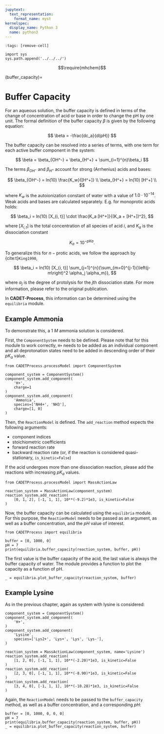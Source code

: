 ```yaml
---
jupytext:
  text_representation:
    format_name: myst
kernelspec:
  display_name: Python 3
  name: python3
---
```


```{code-cell} ipython3
:tags: [remove-cell]

import sys
sys.path.append('../../../')
```

$$\require{mhchem}$$

(buffer_capacity)=
# Buffer Capacity
For an aqueous solution, the buffer capacity is defined in terms of the change of concentration of acid or base in order to change the pH by one unit.
The formal definition of the buffer capacity $\beta$ is given by the following equation:

$$
\beta = -\frac{dc_a}{d(pH)}
$$

The buffer capacity can be resolved into a series of terms, with one term for each active buffer component in the system:

$$
\beta = \beta_{OH^-} + \beta_{H^+} + \sum_{i=1}^{n}\beta_i
$$

The terms $\beta_{OH^-}$ and $\beta_{H^+}$ account for strong (Arrhenius) acids and bases:

$$
\beta_{OH^-} = ln(10) \frac{K_w}{[H^+]} \\
\beta_{H^+} = ln(10) [H^+] \\
$$

where $K_w$ is the autoionization constant of water with a value of $1.0 \cdot 10^{-14}$.
Weak acids and bases are calculated separately. E.g. for monoprotic acids holds:

$$
\beta_i = ln(10) [X_{i, t}] \cdot \frac{K_a [H^+]}{(K_a + [H^+])^2},
$$

where $[X_{i, t}]$ is the total concentration of all species of acid $i$, and $K_a$ is the dissociation constant

$$
K_a = 10^{-pKa}.
$$

To generalize this for $n-\text{protic}$ acids, we follow the approach by {cite:t}`King1990`,

$$
\beta_i = ln(10) [X_{i, t}] \sum_{j=1}^{n}{\sum_{m=0}^{j-1}{\left(j-m\right)^2 \alpha_j \alpha_m}},
$$

where $\alpha_j$ is the degree of protolysis for the $j\text{th}$ dissociation state.
For more information, please refer to the original publication.

In **CADET-Process**, this information can be determined using the `equilibria` module.

## Example Ammonia
To demonstrate this, a $1~M$ ammonia solution is considered. 

First, the `ComponentSystem` needs to be defined.
Please note that for this module to work correctly, `H+` needs to be added as an individual component and all deprotonation states need to be added in descending order of their $pK_a$ value. 

```{code-cell} ipython3
from CADETProcess.processModel import ComponentSystem

component_system = ComponentSystem()
component_system.add_component(
    'H+', 
    charge=1
)
component_system.add_component(
    'Ammonia', 
    species=['NH4+', 'NH3'],
    charge=[1, 0]
)
```

Then, the `ReactionModel` is defined.
The `add_reaction` method expects the following arguments: 
- component indices
- stoichiometric coefficients
- forward reaction rate
- backward reaction rate (or, if the reaction is considered quasi-stationary, `is_kinetic=False`)

If the acid undergoes more than one dissociation reaction, please add the reactions with increasing $pK_a$ values.

```{code-cell} ipython3
from CADETProcess.processModel import MassActionLaw

reaction_system = MassActionLaw(component_system)
reaction_system.add_reaction(
    [0, 1, 2], [-1, 1, 1], 10**(-9.2)*1e3, is_kinetic=False
)
```

Now, the buffer capacity can be calculated using the `equilibria` module.
For this purpose, the `ReactionModel` needs to be passed as an argument, as well as a buffer concentration, and the $pH$ value of interest.

```{code-cell} ipython3
from CADETProcess import equilibria

buffer = [0, 1000, 0]
pH = 7
print(equilibria.buffer_capacity(reaction_system, buffer, pH))
```

The first value is the buffer capacity of the acid, the last value is always the buffer capacity of water.
The module provides a function to plot the capacity as a function of pH.

```{code-cell} ipython3
_ = equilibria.plot_buffer_capacity(reaction_system, buffer)
```

## Example Lysine
As in the previous chapter, again as system with lysine is considered:

```{code-cell} ipython3
component_system = ComponentSystem()
component_system.add_component(
    'H+', 
)
component_system.add_component(
    'Lysine', 
    species=['Lys2+', 'Lys+', 'Lys', 'Lys-'],
)
```

```{code-cell} ipython3
reaction_system = MassActionLaw(component_system, name='Lysine')
reaction_system.add_reaction(
    [1, 2, 0], [-1, 1, 1], 10**(-2.20)*1e3, is_kinetic=False
)
reaction_system.add_reaction(
    [2, 3, 0], [-1, 1, 1], 10**(-8.90)*1e3, is_kinetic=False
)
reaction_system.add_reaction(
    [3, 4, 0], [-1, 1, 1], 10**(-10.28)*1e3, is_kinetic=False
)

```

Again, the `ReactionModel` needs to be passed to the `buffer_capacity` method, as well as a buffer concentration, and a corresponding $pH$:

```{code-cell} ipython3
buffer = [0, 1000, 0, 0, 0]
pH = 7
print(equilibria.buffer_capacity(reaction_system, buffer, pH))
_ = equilibria.plot_buffer_capacity(reaction_system, buffer)
```

